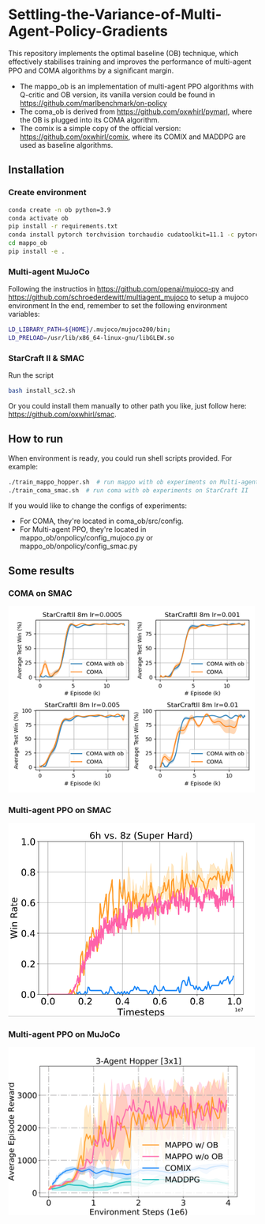 # Settling-the-Variance-of-Multi-Agent-Policy-Gradients
This repository implements the optimal baseline (OB) technique, which effectively stabilises training and improves the performance of multi-agent PPO and COMA algorithms by a signiﬁcant margin.
* The mappo_ob is an implementation of multi-agent PPO algorithms with Q-critic and OB version, its vanilla version could be found in https://github.com/marlbenchmark/on-policy
* The coma_ob is derived from https://github.com/oxwhirl/pymarl, where the OB is plugged into its COMA algorithm.
* The comix is a simple copy of the official version: https://github.com/oxwhirl/comix, where its COMIX and MADDPG are used as baseline algorithms.

## Installation
### Create environment
``` Bash
conda create -n ob python=3.9
conda activate ob
pip install -r requirements.txt
conda install pytorch torchvision torchaudio cudatoolkit=11.1 -c pytorch -c nvidia
cd mappo_ob
pip install -e .
```

### Multi-agent MuJoCo
Following the instructios in https://github.com/openai/mujoco-py and https://github.com/schroederdewitt/multiagent_mujoco to setup a mujoco environment In the end, remember to set the following environment variables:
``` Bash
LD_LIBRARY_PATH=${HOME}/.mujoco/mujoco200/bin;
LD_PRELOAD=/usr/lib/x86_64-linux-gnu/libGLEW.so
```
### StarCraft II & SMAC
Run the script
``` Bash
bash install_sc2.sh
```
Or you could install them manually to other path you like, just follow here: https://github.com/oxwhirl/smac.

## How to run
When environment is ready, you could run shell scripts provided. For example:
``` Bash
./train_mappo_hopper.sh  # run mappo with ob experiments on Multi-agent MuJoCo
./train_coma_smac.sh  # run coma with ob experiments on StarCraft II
```
If you would like to change the configs of experiments:
* For COMA, they're located in coma_ob/src/config.
* For Multi-agent PPO, they're located in mappo_ob/onpolicy/config_mujoco.py or mappo_ob/onpolicy/config_smac.py

## Some results

### COMA on SMAC

<img src="results/8m.png" width="500" >

### Multi-agent PPO on SMAC

<img src="results/6h8z.png" width="500" >

### Multi-agent PPO on MuJoCo

<img src="results/hopper.png" width="500" >


